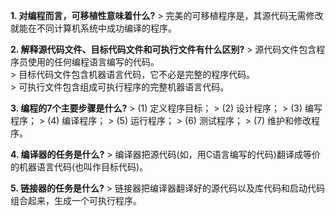 **1. 对编程而言，可移植性意味着什么?**
    > 完美的可移植程序是，其源代码无需修改就能在不同计算机系统中成功编译的程序。

**2. 解释源代码文件、目标代码文件和可执行文件有什么区别?**
    > 源代码文件包含程序员使用的任何编程语言编写的代码。\
    > 目标代码文件包含机器语言代码，它不必是完整的程序代码。\
    > 可执行文件包含组成可执行程序的完整机器语言代码。

**3. 编程的7个主要步骤是什么?**
    > (1) 定义程序目标；
    > (2) 设计程序；
    > (3) 编写程序；
    > (4) 编译程序；
    > (5) 运行程序；
    > (6) 测试程序；
    > (7) 维护和修改程序。
    
**4. 编译器的任务是什么?**
    > 编译器把源代码(如，用C语言编写的代码)翻译成等价的机器语言代码(也叫作目标代码)。

**5. 链接器的任务是什么?**
    > 链接器把编译器翻译好的源代码以及库代码和启动代码组合起来，生成一个可执行程序。